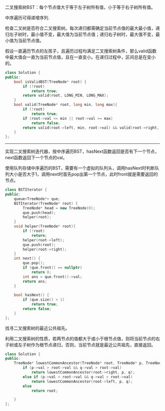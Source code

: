 二叉搜索树BST：每个节点值大于等于左子树所有值，小于等于右子树所有值。

中序遍历可得递增序列.

检查二叉树是否符合二叉搜索树。每次递归都需确定当前节点值的最大最小值，递归左子树时，最小值不变，最大值为当前节点值；递归右子树时，最大值不变，最小值为当前节点值。

假设一直遍历节点的左孩子，且遍历过程均满足二叉搜索树条件，那么valid函数中最大值会一直为当前节点值，且在一直变小。在递归过程中，区间总是在变小的。

```cpp
class Solution {
public:
    bool isValidBST(TreeNode* root) {
        if (!root)
            return true;
        return valid(root, LONG_MIN, LONG_MAX);
    }
    bool valid(TreeNode* root, long min, long max){
        if (!root)
            return true;
        if (root->val <= min || root->val >= max)
            return false;
        return valid(root->left, min, root->val) && valid(root->right, root->val, max);
    }
};
```
---
实现二叉搜索树迭代器，按中序遍历BST，hasNext函数返回是否有下一个节点，next函数返回下一个节点的val。

使用队列存储中序遍历的BST，需要有一个虚拟的队列头，调用hasNext时判断队列大小是否大于1，调用next时首先pop出第一个节点，此时front就是需要返回的节点。
```cpp
class BSTIterator {
public:
    queue<TreeNode*> que;
    BSTIterator(TreeNode* root) {
        TreeNode* head = new TreeNode(0);
        que.push(head);
        helper(root);
    }
    void helper(TreeNode* root){
        if (!root)
            return;
        helper(root->left);
        que.push(root);
        helper(root->right);
    }
    int next() {
        que.pop();
        if (que.front() == nullptr)
            return 0;
        int ans = que.front()->val;
        return ans;
    }
    
    bool hasNext() {
        if (que.size() > 1)
            return true;
        return false;
    }
};
```
找寻二叉搜索树的最近公共祖先。

利用二叉搜索树的性质，若两节点的值都大于或小于根节点值，则将当前节点的右子树或左子树作为根节点递归，否则，当前节点就是最近公共祖先，直接返回。
```cpp
class Solution {
public:
    TreeNode* lowestCommonAncestor(TreeNode* root, TreeNode* p, TreeNode* q) {
        if (p->val > root->val && q->val > root->val)
            return lowestCommonAncestor(root->right, p, q);
        else if (p->val < root->val && q->val < root->val)
            return lowestCommonAncestor(root->left, p, q);
        else
            return root;

    }
};
```
